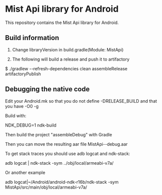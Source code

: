 # Mist Api library for Android

This repository contains the Mist Api library for Android.

## Build information

1. Change libraryVersion in build.gradle(Module: MistApi)

2. The following will build a release and push it to artifactory

$ ./gradlew --refresh-dependencies clean assembleRelease artifactoryPublish

## Debugging the native code

Edit your Android.mk so that you do not define -DRELEASE_BUILD and that
you have -O0 -g

Build with:

NDK_DEBUG=1 ndk-build

Then build the project "assembleDebug" with Gradle

Then you can move the resulting aar file MistApi-<version-git-tag>-debug.aar

To get stack traces you should use adb logcat and ndk-stack:

  adb logcat | ndk-stack -sym ../obj/local/armeabi-v7a/

Or another example

  adb logcat|~/Android/android-ndk-r16b/ndk-stack -sym MistApi/src/main/obj/local/armeabi-v7a/



